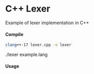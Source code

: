# C++ Lexer
Example of lexer implementation in C++

#### Compile
```bash
clang++-17 lexer.cpp -o lexer
```
./lexer example.lang
#### Usage
```bash
```
